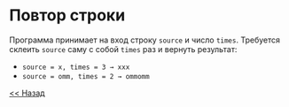 # Повтор строки

Программа принимает на вход строку `source` и число `times`. Требуется склеить `source` саму с собой `times` раз и вернуть результат:
* `source = x, times = 3 → xxx`
* `source = omm, times = 2 → ommomm`

[<< Назад](../loops.md)